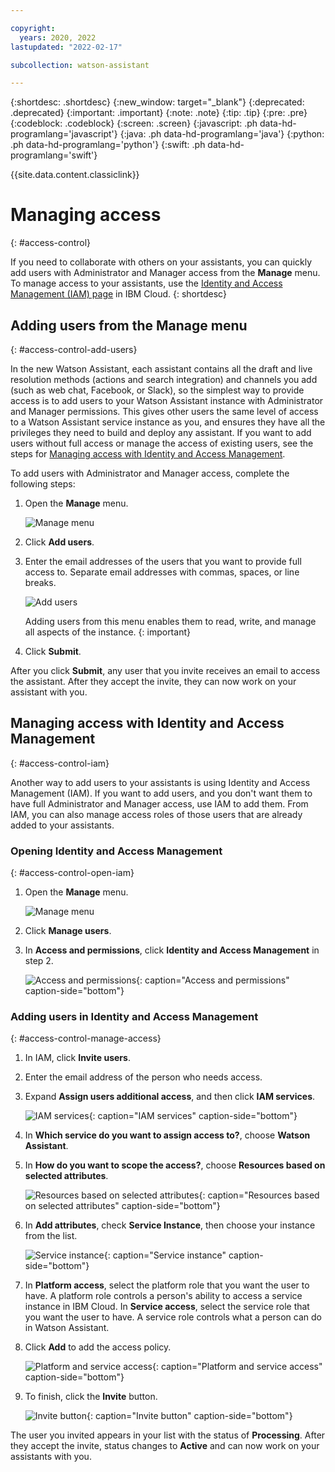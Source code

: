```yaml
---

copyright:
  years: 2020, 2022
lastupdated: "2022-02-17"

subcollection: watson-assistant

---
```


{:shortdesc: .shortdesc}
{:new_window: target="_blank"}
{:deprecated: .deprecated}
{:important: .important}
{:note: .note}
{:tip: .tip}
{:pre: .pre}
{:codeblock: .codeblock}
{:screen: .screen}
{:javascript: .ph data-hd-programlang='javascript'}
{:java: .ph data-hd-programlang='java'}
{:python: .ph data-hd-programlang='python'}
{:swift: .ph data-hd-programlang='swift'}

{{site.data.content.classiclink}}

# Managing access
{: #access-control}

If you need to collaborate with others on your assistants, you can quickly add users with Administrator and Manager access from the **Manage** menu. To manage access to your assistants, use the [Identity and Access Management (IAM) page](https://cloud.ibm.com/iam/users) in IBM Cloud.
{: shortdesc}

## Adding users from the Manage menu
{: #access-control-add-users}

In the new Watson Assistant, each assistant contains all the draft and live resolution methods (actions and search integration) and channels you add (such as web chat, Facebook, or Slack), so the simplest way to provide access is to add users to your Watson Assistant instance with Administrator and Manager permissions. This gives other users the same level of access to a Watson Assistant service instance as you, and ensures they have all the privileges they need to build and deploy any assistant. If you want to add users without full access or manage the access of existing users, see the steps for [Managing access with Identity and Access Management](#access-control-iam).

To add users with Administrator and Manager access, complete the following steps:

1.  Open the **Manage** menu.

    ![Manage menu](images/access-control-manage-menu-2.png)

1. Click **Add users**.

1. Enter the email addresses of the users that you want to provide full access to. Separate email addresses with commas, spaces, or line breaks.

    ![Add users](images/add-users.png)

    Adding users from this menu enables them to read, write, and manage all aspects of the instance.
    {: important}

1. Click **Submit**.

After you click **Submit**, any user that you invite receives an email to access the assistant. After they accept the invite, they can now work on your assistant with you.

## Managing access with Identity and Access Management
{: #access-control-iam}

Another way to add users to your assistants is using Identity and Access Management (IAM). If you want to add users, and you don't want them to have full Administrator and Manager access, use IAM to add them. From IAM, you can also manage access roles of those users that are already added to your assistants.

### Opening Identity and Access Management
{: #access-control-open-iam}

1.  Open the **Manage** menu.

    ![Manage menu](images/access-control-manage-menu-2.png)

1.	Click **Manage users**.

1.	In **Access and permissions**, click **Identity and Access Management** in step 2.

    ![Access and permissions](images/access-control-manage-users-modal.png){: caption="Access and permissions" caption-side="bottom"}

### Adding users in Identity and Access Management
{: #access-control-manage-access}

1.	In IAM, click **Invite users**.

1.	Enter the email address of the person who needs access.

1.	Expand **Assign users additional access**, and then click **IAM services**.

    ![IAM services](images/access-control-invite-users.png){: caption="IAM services" caption-side="bottom"}

1.	In **Which service do you want to assign access to?**, choose **Watson Assistant**.

1.	In **How do you want to scope the access?**, choose **Resources based on selected attributes**.

    ![Resources based on selected attributes](images/access-control-resources.png){: caption="Resources based on selected attributes" caption-side="bottom"}

1.	In **Add attributes**, check **Service Instance**, then choose your instance from the list.

    ![Service instance](images/access-control-service-instance.png){: caption="Service instance" caption-side="bottom"}

1.	In **Platform access**, select the platform role that you want the user to have. A platform role controls a person's ability to access a service instance in IBM Cloud. In **Service access**, select the service role that you want the user to have. A service role controls what a person can do in Watson Assistant.

1.	Click **Add** to add the access policy.

    ![Platform and service access](images/access-control-platform-service-access.png){: caption="Platform and service access" caption-side="bottom"}

1.	To finish, click the **Invite** button.

    ![Invite button](images/access-control-summary.png){: caption="Invite button" caption-side="bottom"}

The user you invited appears in your list with the status of **Processing**. After they accept the invite, status changes to **Active** and can now work on your assistants with you.
